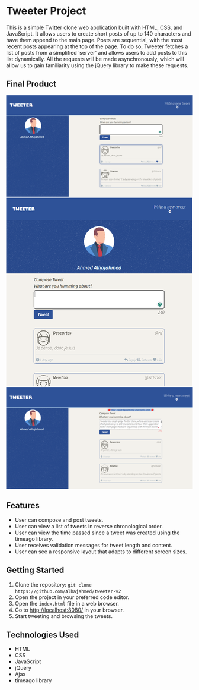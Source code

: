 # Tweeter Project

This is a simple Twitter clone web application built with HTML, CSS, and JavaScript. It allows users to create short posts of up to 140 characters and have them append to the main page. Posts are sequential, with the most recent posts appearing at the top of the page. To do so, Tweeter fetches a list of posts from a simplified ‘server’ and allows users to add posts to this list dynamically. All the requests will be made asynchronously, which will allow us to gain familiarity using the jQuery library to make these requests.

## Final Product

!["Screenshot of the desktop layout"](https://github.com/Alhajahmed/tweeter-v2/blob/master/public/docs/Desktop.png?raw=true)
!["Screenshot of the tablet layout"](https://github.com/Alhajahmed/tweeter-v2/blob/master/public/docs/tablet.png?raw=true)
!["Screenshot of an error message"](https://github.com/Alhajahmed/tweeter-v2/blob/master/public/docs/error%20message.png?raw=true)

## Features

- User can compose and post tweets.
- User can view a list of tweets in reverse chronological order.
- User can view the time passed since a tweet was created using the timeago library.
- User receives validation messages for tweet length and content.
- User can see a responsive layout that adapts to different screen sizes.

## Getting Started

1. Clone the repository: `git clone https://github.com/Alhajahmed/tweeter-v2`
2. Open the project in your preferred code editor.
3. Open the `index.html` file in a web browser.
4. Go to <http://localhost:8080/> in your browser.
5. Start tweeting and browsing the tweets.

## Technologies Used

- HTML
- CSS
- JavaScript
- jQuery
- Ajax
- timeago library
